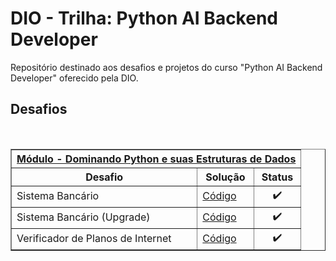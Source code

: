 # DIO - Trilha: Python AI Backend Developer
Repositório destinado aos desafios e projetos do curso "Python AI Backend Developer" oferecido pela DIO.

## Desafios

<br />
<div align="left">
    <!-- Módulo - Dominando Python e suas Estruturas de Dados -->
    <table border=1>
        <tr>
            <th colspan="3"><a href="https://github.com/Lucas-p00/DIO-trilha-python/tree/main/Estruturas%20de%20Dados">Módulo - Dominando Python e suas Estruturas de Dados</a></th>
        </tr>
        <tr>
            <th>Desafio</th>
            <th>Solução</th>
            <th>Status</th>
        </tr>
        <tr>
            <td>Sistema Bancário</td>
            <td><a href="https://github.com/Lucas-p00/DIO-trilha-python/blob/main/Estruturas%20de%20Dados/desafio_projeto_1.py">Código</a></td>
            <td align="center">✔️</td>
        </tr>
        <tr>
            <td>Sistema Bancário (Upgrade)</td>
            <td><a href="https://github.com/Lucas-p00/DIO-trilha-python/blob/main/Estruturas%20de%20Dados/desafio_projeto_2.py">Código</a></td>
            <td align="center">✔️</td>
        </tr>
        <tr>
            <td>Verificador de Planos de Internet</td>
            <td><a href="https://github.com/Lucas-p00/DIO-trilha-python/blob/main/Estruturas%20de%20Dados/desafio_codigo.py">Código</a></td>
            <td align="center">✔️</td>
        </tr>                
    </table>